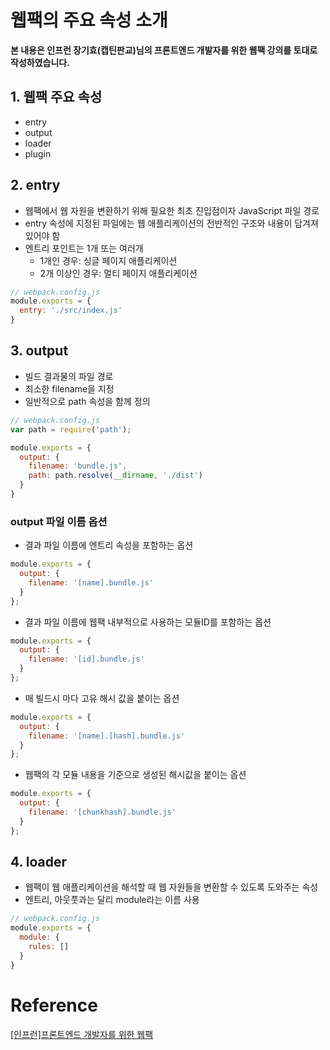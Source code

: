 # 웹팩의 주요 속성 소개

**본 내용은 인프런 장기효(캡틴판교)님의 프론트엔드 개발자를 위한 웹팩 강의를 토대로 작성하였습니다.**



## 1. 웹팩 주요 속성

* entry
* output
* loader
* plugin



## 2. entry

* 웹팩에서 웹 자원을 변환하기 위해 필요한 최초 진입점이자 JavaScript 파일 경로
* entry 속성에 지정된 파일에는 웹 애플리케이션의 전반적인 구조와 내용이 담겨져 있어야 함
* 엔트리 포인트는 1개 또는 여러개
  * 1개인 경우: 싱글 페이지 애플리케이션
  * 2개 이상인 경우: 멀티 페이지 애플리케이션

```JavaScript
// webpack.config.js
module.exports = {
  entry: './src/index.js'
}
```





## 3. output

* 빌드 결과물의 파일 경로
* 최소한 filename을 지정
* 일반적으로 path 속성을 함께 정의

```JavaScript
// webpack.config.js
var path = require('path');

module.exports = {
  output: {
    filename: 'bundle.js',
    path: path.resolve(__dirname, './dist')
  }
}
```



### output 파일 이름 옵션

* 결과 파일 이름에 엔트리 속성을 포함하는 옵션

```JavaScript
module.exports = {
  output: {
    filename: '[name].bundle.js'
  }
};

```



* 결과 파일 이름에 웹팩 내부적으로 사용하는 모듈ID를 포함하는 옵션

```JavaScript
module.exports = {
  output: {
    filename: '[id].bundle.js'
  }
};
```



* 매 빌드시 마다 고유 해시 값을 붙이는 옵션

```JavaScript
module.exports = {
  output: {
    filename: '[name].[hash].bundle.js'
  }
};
```



* 웹팩의 각 모듈 내용을 기준으로 생성된 해시값을 붙이는 옵션

```JavaScript
module.exports = {
  output: {
    filename: '[chunkhash].bundle.js'
  }
};
```





## 4. loader

* 웹팩이 웹 애플리케이션을 해석할 때 웹 자원들을 변환할 수 있도록 도와주는 속성
* 엔트리, 아웃풋과는 달리 module라는 이름 사용

```JavaScript
// webpack.config.js
module.exports = {
  module: {
    rules: []
  }
}
```



# Reference

[[인프런]프론트엔드 개발자를 위한 웹팩](https://www.inflearn.com/course/%ED%94%84%EB%9F%B0%ED%8A%B8%EC%97%94%EB%93%9C-%EC%9B%B9%ED%8C%A9/dashboard)


